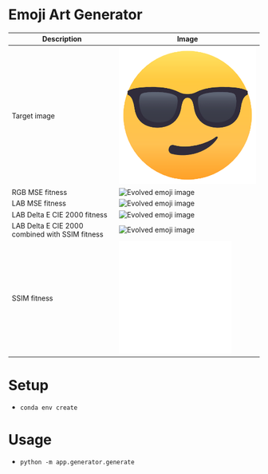 # Emoji Art Generator

| Description | Image |
| ----------- | ----- |
| Target image | ![Target image](data/target_images/sunglasses.png) |
| RGB MSE fitness | ![Evolved emoji image](demo/rgb_mse.gif) |
| LAB MSE fitness | ![Evolved emoji image](demo/lab_mse.gif) |
| LAB Delta E CIE 2000 fitness | ![Evolved emoji image](demo/lab_delta_e.gif) |
| LAB Delta E CIE 2000 combined with SSIM fitness | ![Evolved emoji image](demo/lab_delta_e_ssim.gif) |
| SSIM fitness | ![Evolved emoji image](demo/ssim.gif) |

# Setup

* `conda env create`

# Usage

* `python -m app.generator.generate`
